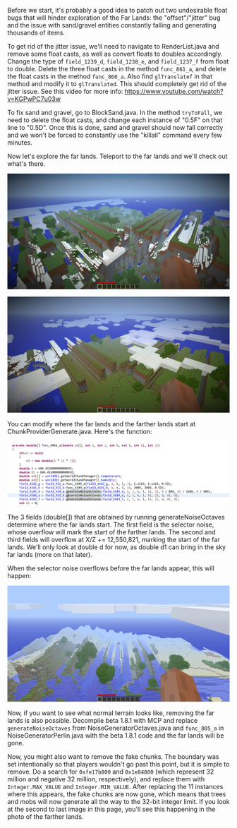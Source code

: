 Before we start, it's probably a good idea to patch out two undesirable float bugs that will hinder exploration of the Far Lands: the "offset"/"jitter" bug and the issue with sand/gravel entities constantly falling and generating thousands of items.

To get rid of the jitter issue, we'll need to navigate to RenderList.java and remove some float casts, as well as convert floats to doubles accordingly. Change the type of `field_1239_d`, `field_1238_e`, and `field_1237_f` from float to double. Delete the three float casts in the method `func_861_a`, and delete the float casts in the method `func_860_a`. Also find `glTranslatef` in that method and modify it to `glTranslated`. This should completely get rid of the jitter issue. See this video for more info: https://www.youtube.com/watch?v=KGPwPC7u03w

To fix sand and gravel, go to BlockSand.java. In the method `tryToFall`, we need to delete the float casts, and change each instance of "0.5F" on that line to "0.5D". Once this is done, sand and gravel should now fall correctly and we won't be forced to constantly use the "killall" command every few minutes.

Now let's explore the far lands. Teleport to the far lands and we'll check out what's there.

![FarLands](https://raw.githubusercontent.com/ThisTestUser/FarLandsChronicles/master/assets/Ch1/FarLands.png)

![FartherLands](https://raw.githubusercontent.com/ThisTestUser/FarLandsChronicles/master/assets/Ch1/FartherLands.png)

You can modify where the far lands and the farther lands start at ChunkProviderGenerate.java. Here's the function:

![NoiseGenerator](https://raw.githubusercontent.com/ThisTestUser/FarLandsChronicles/master/assets/Ch1/NoiseGenerator.png)

The 3 fields (double[]) that are obtained by running generateNoiseOctaves determine where the far lands start. The first field is the selector noise, whose overflow will mark the start of the farther lands. The second and third fields will overflow at X/Z += 12,550,821, marking the start of the far lands. We'll only look at double d for now, as double d1 can bring in the sky far lands (more on that later).

When the selector noise overflows before the far lands appear, this will happen:

![Selector](https://raw.githubusercontent.com/ThisTestUser/FarLandsChronicles/master/assets/Ch1/Selector.png)

Now, if you want to see what normal terrain looks like, removing the far lands is also possible. Decompile beta 1.8.1 with MCP and replace `generateNoiseOctaves` from NoiseGeneratorOctaves.java and `func_805_a` in NoiseGeneratorPerlin.java with the beta 1.8.1 code and the far lands will be gone.

Now, you might also want to remove the fake chunks. The boundary was set intentionally so that players wouldn't go past this point, but it is simple to remove. Do a search for `0xfe17b800` and `0x1e84800` (which represent 32 million and negative 32 million, respectively), and replace them with `Integer.MAX_VALUE` and `Integer.MIN_VALUE`. After replacing the 11 instances where this appears, the fake chunks are now gone, which means that trees and mobs will now generate all the way to the 32-bit integer limit. If you look at the second to last image in this page, you'll see this happening in the photo of the farther lands.
